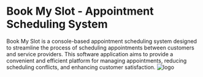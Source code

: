 # Book My Slot - Appointment Scheduling System

Book My Slot is a console-based appointment scheduling system designed to streamline the process of scheduling appointments between customers and service providers. This software application aims to provide a convenient and efficient platform for managing appointments, reducing scheduling conflicts, and enhancing customer satisfaction.
![logo](https://github.com/Shivam6209/soft-jelly-7030/assets/121329077/a94559d5-25a9-49b4-8ac0-d9cde22f5466)
